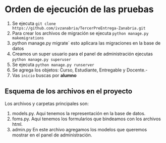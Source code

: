
# Orden de ejecución de las pruebas  
1. Se ejecuta `git clone https://github.com/ivzanabria/TercerPreEntrega-Zanabria.git`
2. Para crear los archivos de migración  se ejecuta `python manage.py makemigrations`
3. python manage.py migrate` esto aplicara las migraciones en la base de datos
4.  Creamos un super usuario para el panel de administración ejecutas `python manage.py superuser` 
5. Se ejecuta `python manage.py runserver`
6. Se agrega los objetos: Curso, Estudiante, Entregable y Docente.-
7. Vas `inicio` buscas por **alumno** 

## Esquema de los archivos en el proyecto
Los archivos y carpetas principales son:
 1. models.py. Aqui tenemos la representación en la base de datos.
 2. foms.py. Aqui tenemos los formularios que bindeamos con los archivos html.
 3. admin.py En este archivo agregamos los modelos que queremos mostrar en el panel de administración.
 

 
